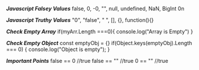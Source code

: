 *****Javascript Falsey Values*****
false, 0, -0, "", null, undefined, NaN, BigInt 0n

*****Javascript Truthy Values*****
"0", "false", " ", [], {}, function(){}

*****Check Empty Array*****
if(myArr.Length ===0){
console.log("Array is Empty")
}

*****Check Empty Object*****
const emptyObj = {}
if(Object.keys(emptyObj).Length === 0) {
console.log("Object is empty");
}

*****Important Points*****
false == 0 //true
false == "" //true
0 == "" //true
